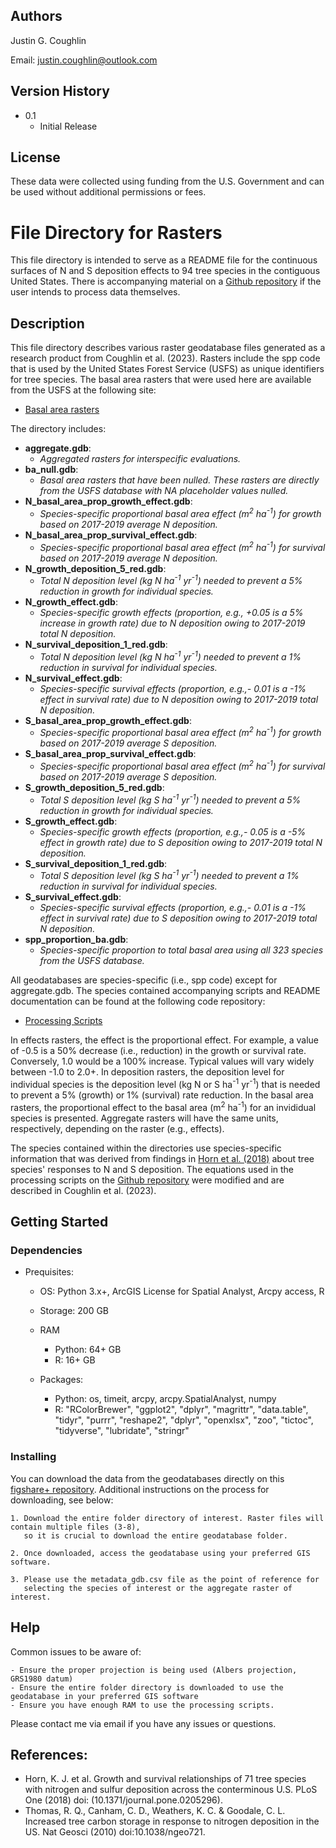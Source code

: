 ## Authors

Justin G. Coughlin

Email: justin.coughlin@outlook.com

## Version History

* 0.1
    * Initial Release

## License

These data were collected using funding from the U.S. Government and can be used without additional permissions or fees. 

# File Directory for Rasters
This file directory is intended to serve as a README file for the continuous surfaces of N and S deposition effects to 94 tree species in the contiguous United States.
There is accompanying material on a [Github repository](https://github.com/Justin-Coughlin/air_pollution_effects_trees) if the user intends to process data themselves.

## Description
This file directory describes various raster geodatabase files generated as a research product from Coughlin et al. (2023).
Rasters include the spp code that is used by the United States Forest Service (USFS) as unique identifiers for tree species. 
The basal area rasters that were used here are available from the USFS at the following site:
* [Basal area rasters](https://www.fs.usda.gov/rds/archive/catalog/RDS-2013-0013)

The directory includes:

* **aggregate.gdb**: 
    * *Aggregated rasters for interspecific evaluations.* 
* **ba_null.gdb**: 
    * *Basal area rasters that have been nulled. These rasters are directly from the USFS database with NA placeholder values nulled.*
* **N_basal_area_prop_growth_effect.gdb**: 
    * *Species-specific proportional basal area effect (m<sup>2</sup> ha<sup>-1</sup>) for growth based on 2017-2019 average N deposition.*
* **N_basal_area_prop_survival_effect.gdb**: 
    * *Species-specific proportional basal area effect (m<sup>2</sup> ha<sup>-1</sup>) for survival based on 2017-2019 average N deposition.*
* **N_growth_deposition_5_red.gdb**: 
    * *Total N deposition level (kg N ha<sup>-1</sup> yr<sup>-1</sup>) needed to prevent a 5% reduction in growth for individual species.*
* **N_growth_effect.gdb**: 
    * *Species-specific growth effects (proportion, e.g., +0.05 is a 5% increase in growth rate) due to N deposition owing to 2017-2019 total N deposition.*
* **N_survival_deposition_1_red.gdb**: 
    * *Total N deposition level (kg N ha<sup>-1</sup> yr<sup>-1</sup>) needed to prevent a 1% reduction in survival for individual species.*
* **N_survival_effect.gdb**: 
    * *Species-specific survival effects (proportion, e.g.,- 0.01 is a -1% effect in survival rate) due to N deposition owing to 2017-2019 total N deposition.*
* **S_basal_area_prop_growth_effect.gdb**: 
    * *Species-specific proportional basal area effect (m<sup>2</sup> ha<sup>-1</sup>) for growth based on 2017-2019 average S deposition.*
* **S_basal_area_prop_survival_effect.gdb**: 
    * *Species-specific proportional basal area effect (m<sup>2</sup> ha<sup>-1</sup>) for survival based on 2017-2019 average S deposition.*
* **S_growth_deposition_5_red.gdb**: 
    * *Total S deposition level (kg S ha<sup>-1</sup> yr<sup>-1</sup>) needed to prevent a 5% reduction in growth for individual species.*
* **S_growth_effect.gdb**: 
    * *Species-specific growth effects (proportion, e.g.,- 0.05 is a -5% effect in growth rate) due to S deposition owing to 2017-2019 total N deposition.*
* **S_survival_deposition_1_red.gdb**: 
    * *Total S deposition level (kg S ha<sup>-1</sup> yr<sup>-1</sup>) needed to prevent a 1% reduction in survival for individual species.*
* **S_survival_effect.gdb**: 
    * *Species-specific survival effects (proportion, e.g.,- 0.01 is a -1% effect in survival rate) due to S deposition owing to 2017-2019 total N deposition.*
* **spp_proportion_ba.gdb**: 
    * *Species-specific proportion to total basal area using all 323 species from the USFS database.*

All geodatabases are species-specific (i.e., spp code) except for aggregate.gdb. The species contained accompanying scripts and README documentation can be found at the following code repository:
* [Processing Scripts](https://github.com/Justin-Coughlin/air_pollution_effects_trees)

In effects rasters, the effect is the proportional effect. For example, a value of -0.5 is a 50% decrease (i.e., reduction) in the growth or survival rate. Conversely, 1.0 would be a 100% increase. Typical values 
will vary widely between -1.0 to 2.0+. In deposition rasters, the deposition level for individual species is the deposition level (kg N or S ha<sup>-1</sup> yr<sup>-1</sup>) that is needed to prevent a 5% (growth) or
1% (survival) rate reduction. In the basal area rasters, the proportional effect to the basal area (m<sup>2</sup> ha<sup>-1</sup>) for an invididual species is presented. Aggregate rasters will have the same units, respectively, depending on the raster (e.g., effects).

The species contained within the directories use species-specific information that was derived from findings in [Horn et al. (2018)](https://doi.org/10.1371/journal.pone.0205296) about tree species' responses to N and S deposition. The equations used in the processing scripts on the [Github repository](https://github.com/Justin-Coughlin/air_pollution_effects_trees/tree/main/python) were modified and are described in Coughlin et al. (2023).

## Getting Started

### Dependencies

* Prequisites:
    * OS: Python 3.x+, ArcGIS License for Spatial Analyst, Arcpy access, R

    * Storage: 200 GB

    * RAM 
        * Python: 64+ GB
        * R: 16+ GB

    * Packages: 
        * Python: os, timeit, arcpy, arcpy.SpatialAnalyst, numpy
        * R: "RColorBrewer", "ggplot2", "dplyr", "magrittr", "data.table", "tidyr", "purrr", "reshape2", "dplyr", "openxlsx", "zoo", "tictoc", "tidyverse", "lubridate", "stringr"

### Installing
You can download the data from the geodatabases directly on this [figshare+ repository](https://github.com/Justin-Coughlin/air_pollution_effects_trees).
Additional instructions on the process for downloading, see below: 
```
1. Download the entire folder directory of interest. Raster files will contain multiple files (3-8), 
   so it is crucial to download the entire geodatabase folder.

2. Once downloaded, access the geodatabase using your preferred GIS software.

3. Please use the metadata_gdb.csv file as the point of reference for 
   selecting the species of interest or the aggregate raster of interest.
```
## Help

Common issues to be aware of:
```
- Ensure the proper projection is being used (Albers projection, GRS1980 datum) 
- Ensure the entire folder directory is downloaded to use the geodatabase in your preferred GIS software
- Ensure you have enough RAM to use the processing scripts.
```
Please contact me via email if you have any issues or questions.

## References:

* Horn, K. J. et al. Growth and survival relationships of 71 tree species with nitrogen and sulfur deposition across the conterminous U.S. PLoS One (2018) doi: (10.1371/journal.pone.0205296).
* Thomas, R. Q., Canham, C. D., Weathers, K. C. & Goodale, C. L. Increased tree carbon storage in response to nitrogen deposition in the US. Nat Geosci (2010) doi:10.1038/ngeo721.
